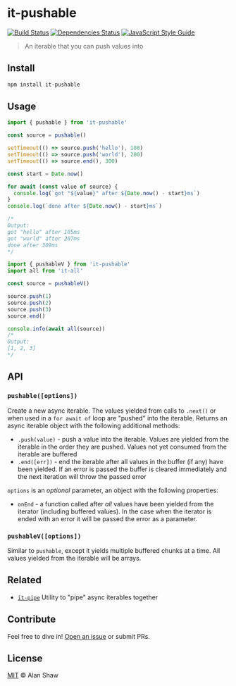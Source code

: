 # it-pushable

[![Build Status](https://github.com/alanshaw/it-pushable/actions/workflows/js-test-and-release.yml/badge.svg?branch=master)](https://github.com/alanshaw/it-pushable/actions/workflows/js-test-and-release.yml)
[![Dependencies Status](https://david-dm.org/alanshaw/it-pushable/status.svg)](https://david-dm.org/alanshaw/it-pushable)
[![JavaScript Style Guide](https://img.shields.io/badge/code_style-standard-brightgreen.svg)](https://standardjs.com)

> An iterable that you can push values into

## Install

```sh
npm install it-pushable
```

## Usage

```js
import { pushable } from 'it-pushable'

const source = pushable()

setTimeout(() => source.push('hello'), 100)
setTimeout(() => source.push('world'), 200)
setTimeout(() => source.end(), 300)

const start = Date.now()

for await (const value of source) {
  console.log(`got "${value}" after ${Date.now() - start}ms`)
}
console.log(`done after ${Date.now() - start}ms`)

/*
Output:
got "hello" after 105ms
got "world" after 207ms
done after 309ms
*/
```

```js
import { pushableV } from 'it-pushable'
import all from 'it-all'

const source = pushableV()

source.push(1)
source.push(2)
source.push(3)
source.end()

console.info(await all(source))
/*
Output:
[1, 2, 3]
*/
```

## API

### `pushable([options])`

Create a new async iterable. The values yielded from calls to `.next()` or when used in a `for await of` loop are "pushed" into the iterable. Returns an async iterable object with the following additional methods:

* `.push(value)` - push a value into the iterable. Values are yielded from the iterable in the order they are pushed. Values not yet consumed from the iterable are buffered
* `.end([err])` - end the iterable after all values in the buffer (if any) have been yielded. If an error is passed the buffer is cleared immediately and the next iteration will throw the passed error

`options` is an _optional_ parameter, an object with the following properties:

* `onEnd` - a function called after _all_ values have been yielded from the iterator (including buffered values). In the case when the iterator is ended with an error it will be passed the error as a parameter.

### `pushableV([options])`

Similar to `pushable`, except it yields multiple buffered chunks at a time. All values yielded from the iterable will be arrays.

## Related

* [`it-pipe`](https://www.npmjs.com/package/it-pipe) Utility to "pipe" async iterables together

## Contribute

Feel free to dive in! [Open an issue](https://github.com/alanshaw/it-pushable/issues/new) or submit PRs.

## License

[MIT](LICENSE) © Alan Shaw
